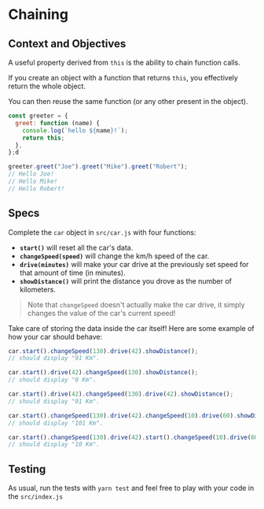 # Chaining

## Context and Objectives

A useful property derived from `this` is the ability to chain function calls.

If you create an object with a function that returns `this`, you effectively return the whole object.

You can then reuse the same function (or any other present in the object).

```javascript
const greeter = {
  greet: function (name) {
    console.log(`hello ${name}!`);
    return this;
  },
};d

greeter.greet("Joe").greet("Mike").greet("Robert");
// Hello Joe!
// Hello Mike!
// Hello Robert!
```

## Specs

Complete the `car` object in `src/car.js` with four functions:

- **`start()`** will reset all the car's data.
- **`changeSpeed(speed)`** will change the km/h speed of the car.
- **`drive(minutes)`** will make your car drive at the previously set speed for that amount of time (in minutes).
- **`showDistance()`** will print the distance you drove as the number of kilometers.

> Note that `changeSpeed` doesn't actually make the car drive, it simply changes the value of the car's current speed!

Take care of storing the data inside the car itself!
Here are some example of how your car should behave:

```javascript
car.start().changeSpeed(130).drive(42).showDistance();
// should display "91 Km".

car.start().drive(42).changeSpeed(130).showDistance();
// should display "0 Km".

car.start().drive(42).changeSpeed(130).drive(42).showDistance();
// should display "91 Km".

car.start().changeSpeed(130).drive(42).changeSpeed(10).drive(60).showDistance();
// should display "101 Km".

car.start().changeSpeed(130).drive(42).start().changeSpeed(10).drive(60).showDistance();
// should display "10 Km".
```

## Testing

As usual, run the tests with `yarn test` and feel free to play with your code in the `src/index.js`
